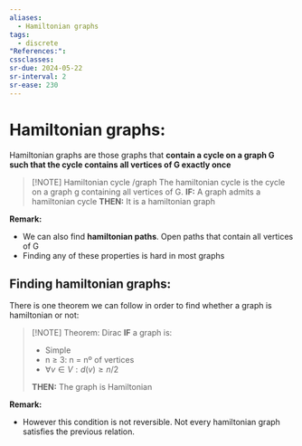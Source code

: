 ```yaml
---
aliases:
  - Hamiltonian graphs
tags:
  - discrete
"References:": 
cssclasses: 
sr-due: 2024-05-22
sr-interval: 2
sr-ease: 230
---
```

# Hamiltonian graphs: 
Hamiltonian graphs are those graphs that **contain a cycle on a graph G such that the cycle contains all vertices of G exactly once**

> [!NOTE] Hamiltonian cycle /graph
> The hamiltonian cycle is the cycle on a graph g containing all vertices of G.
> **IF:** A graph admits a hamiltonian cycle **THEN:** It is a hamiltonian graph

**Remark:**
+ We can also find **hamiltonian paths**. Open paths that contain all vertices of G
+ Finding any of these properties is hard in most graphs

## Finding hamiltonian graphs: 
There is one theorem we can follow in order to find whether a graph is hamiltonian or not: 


> [!NOTE] Theorem: Dirac
> **IF** a graph is:
> + Simple
> + n ≥ 3: n = nº of vertices
> + $\forall v \in V: d(v) \geq n/2$
> 
> **THEN:** The graph is Hamiltonian

**Remark:**
+ However this condition is not reversible. Not every hamiltonian graph satisfies the previous relation. 

